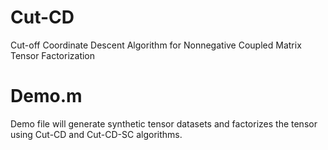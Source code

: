 # Cut-CD
Cut-off Coordinate Descent Algorithm for Nonnegative Coupled Matrix Tensor Factorization

# Demo.m
Demo file will generate synthetic tensor datasets and factorizes the tensor using Cut-CD and Cut-CD-SC algorithms.

